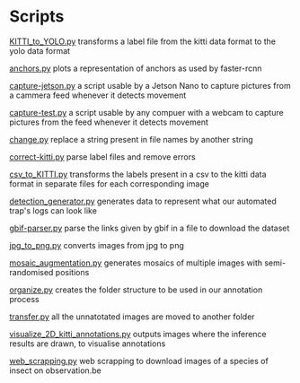 # Scripts

[KITTI_to_YOLO.py](KITTI_to_YOLO.py) transforms a label file from the kitti data format to the yolo data format

[anchors.py](anchors.py) plots a representation of anchors as used by faster-rcnn

[capture-jetson.py](capture-jetson.py) a script usable by a Jetson Nano to capture pictures from a cammera feed whenever it detects movement

[capture-test.py](capture-test.py) a script usable by any compuer with a webcam to capture pictures from the feed whenever it detects movement

[change.py](change.py) replace a string present in file names by another string

[correct-kitti.py](correct-kitti.py) parse label files and remove errors

[csv_to_KITTI.py](csv_to_KITTI.py) transforms the labels present in a csv to the kitti data format in separate files for each corresponding image

[detection_generator.py](detection_generator.py) generates data to represent what our automated trap's logs can look like

[gbif-parser.py](gbif-parser.py) parse the links given by gbif in a file to download the dataset

[jpg_to_png.py](jpg_to_png.py) converts images from jpg to png

[mosaic_augmentation.py](mosaic_augmentation.py) generates mosaics of multiple images with semi-randomised positions

[organize.py](organize.py) creates the folder structure to be used in our annotation process

[transfer.py](transfer.py) all the unnatotated images are moved to another folder

[visualize_2D_kitti_annotations.py](visualize_2D_kitti_annotations.py) outputs images where the inference results are drawn, to visualise annotations

[web_scrapping.py](web_scrapping.py) web scrapping to download images of a species of insect on observation.be
